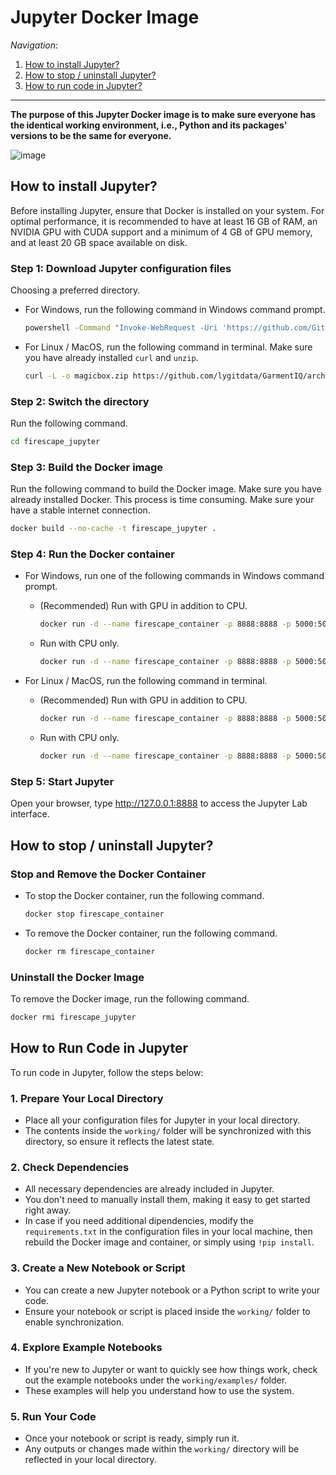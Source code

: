 # Jupyter Docker Image

*Navigation*:

1. [How to install Jupyter?](#how-to-install-jupyter)
2. [How to stop / uninstall Jupyter?](#how-to-stop--uninstall-jupyter)
3. [How to run code in Jupyter?](#how-to-run-code-in-jupyter)

---

**The purpose of this Jupyter Docker image is to make sure everyone has the identical working environment, i.e., Python and its packages' versions to be the same for everyone.**

![image](https://github.com/user-attachments/assets/bd40b7b6-941c-429f-a160-0dd0eae0d295)

## How to install Jupyter?

Before installing Jupyter, ensure that Docker is installed on your system. For optimal performance, it is recommended to have at least 16 GB of RAM, an NVIDIA GPU with CUDA support and a minimum of 4 GB of GPU memory, and at least 20 GB space available on disk.

### Step 1: Download Jupyter configuration files

Choosing a preferred directory.

- For Windows, run the following command in Windows command prompt.

  ```bash
  powershell -Command "Invoke-WebRequest -Uri 'https://github.com/GitData-GA/FireScape/archive/refs/heads/magicbox.zip' -OutFile 'magicbox.zip'; Expand-Archive -Path 'magicbox.zip' -DestinationPath .; Rename-Item 'GarmentIQ-magicbox' 'firescape_jupyter'; Remove-Item 'magicbox.zip'"
  ```

- For Linux / MacOS, run the following command in terminal. Make sure you have already installed `curl` and `unzip`.

  ```bash
  curl -L -o magicbox.zip https://github.com/lygitdata/GarmentIQ/archive/refs/heads/magicbox.zip && unzip magicbox.zip && mv GarmentIQ-magicbox firescape_jupyter && rm magicbox.zip
  ```

### Step 2: Switch the directory

Run the following command.

```bash
cd firescape_jupyter
```

### Step 3: Build the Docker image

Run the following command to build the Docker image. Make sure you have already installed Docker. This process is time consuming. Make sure your have a stable internet connection.

```bash
docker build --no-cache -t firescape_jupyter .
```

### Step 4: Run the Docker container

- For Windows, run one of the following commands in Windows command prompt.

  - (Recommended) Run with GPU in addition to CPU.

    ```bash
    docker run -d --name firescape_container -p 8888:8888 -p 5000:5000 -p 5001:5001 -p 5002:5002 --gpus all -v "%cd%\working:/app/working" firescape_jupyter
    ```

  - Run with CPU only.

    ```bash
    docker run -d --name firescape_container -p 8888:8888 -p 5000:5000 -p 5001:5001 -p 5002:5002 -v "%cd%\working:/app/working" firescape_jupyter
    ```

- For Linux / MacOS, run the following command in terminal.

  - (Recommended) Run with GPU in addition to CPU.

    ```bash
    docker run -d --name firescape_container -p 8888:8888 -p 5000:5000 -p 5001:5001 -p 5002:5002 --gpus all -v "$(pwd)/working:/app/working" firescape_jupyter
    ```

  - Run with CPU only.

    ```bash
    docker run -d --name firescape_container -p 8888:8888 -p 5000:5000 -p 5001:5001 -p 5002:5002 -v "$(pwd)/working:/app/working" firescape_jupyter
    ```

### Step 5: Start Jupyter

Open your browser, type http://127.0.0.1:8888 to access the Jupyter Lab interface.

## How to stop / uninstall Jupyter?

### Stop and Remove the Docker Container

- To stop the Docker container, run the following command.

  ```bash
  docker stop firescape_container
  ```

- To remove the Docker container, run the following command.
  
  ```bash
  docker rm firescape_container
  ```

### Uninstall the Docker Image

To remove the Docker image, run the following command.

```bash
docker rmi firescape_jupyter
```

## How to Run Code in Jupyter

To run code in Jupyter, follow the steps below:

### 1. Prepare Your Local Directory
- Place all your configuration files for Jupyter in your local directory.
- The contents inside the `working/` folder will be synchronized with this directory, so ensure it reflects the latest state.

### 2. Check Dependencies
- All necessary dependencies are already included in Jupyter.
- You don't need to manually install them, making it easy to get started right away.
- In case if you need additional dipendencies, modify the `requirements.txt` in the configuration files in your local machine, then rebuild the Docker image and container, or simply using `!pip install`.

### 3. Create a New Notebook or Script
- You can create a new Jupyter notebook or a Python script to write your code.
- Ensure your notebook or script is placed inside the `working/` folder to enable synchronization.

### 4. Explore Example Notebooks
- If you're new to Jupyter or want to quickly see how things work, check out the example notebooks under the `working/examples/` folder.
- These examples will help you understand how to use the system.

### 5. Run Your Code
- Once your notebook or script is ready, simply run it.
- Any outputs or changes made within the `working/` directory will be reflected in your local directory.
